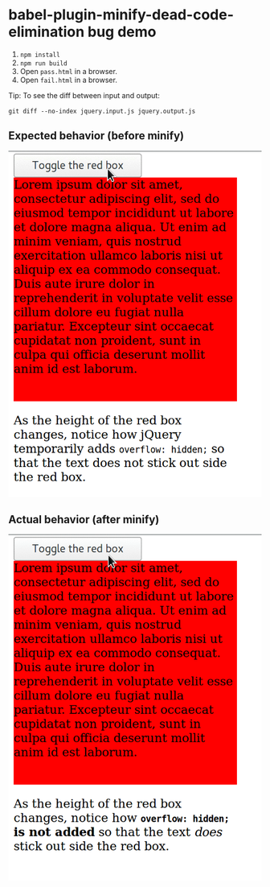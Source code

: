 # babel-plugin-minify-dead-code-elimination bug demo

1. `npm install`
2. `npm run build`
3. Open `pass.html` in a browser.
4. Open `fail.html` in a browser.

Tip: To see the diff between input and output:

```
git diff --no-index jquery.input.js jquery.output.js
```

## Expected behavior (before minify)

![pass.gif](pass.gif)

## Actual behavior (after minify)

![fail.gif](fail.gif)
